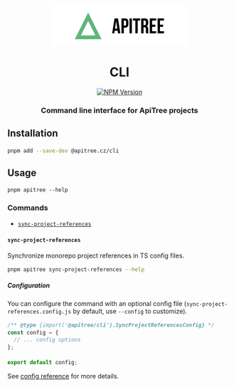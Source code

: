 <div align="center">

<a href="https://github.com/ApiTreeCZ">
<img alt="ApiTree s.r.o." src="../../public/apitree-logo.png" width="308" />
</a>

# CLI

[![NPM Version](https://img.shields.io/npm/v/%40apitree.cz%2Fcli)](https://www.npmjs.com/package/@apitree.cz/cli)

### Command line interface for ApiTree projects

</div>

## Installation

```bash
pnpm add --save-dev @apitree.cz/cli
```

## Usage

```
pnpm apitree --help
```

### Commands

- [`sync-project-references`](#sync-project-references)

#### `sync-project-references`

Synchronize monorepo project references in TS config files.

```bash
pnpm apitree sync-project-references --help
```

##### Configuration

You can configure the command with an optional config file (`sync-project-references.config.js` by default,
use `--config` to customize).

```js
/** @type {import('@apitree/cli').SyncProjectReferencesConfig} */
const config = {
  // ... config options
};

export default config;
```

See [config reference](./docs/interfaces/SyncProjectReferencesConfig.md) for more details.
